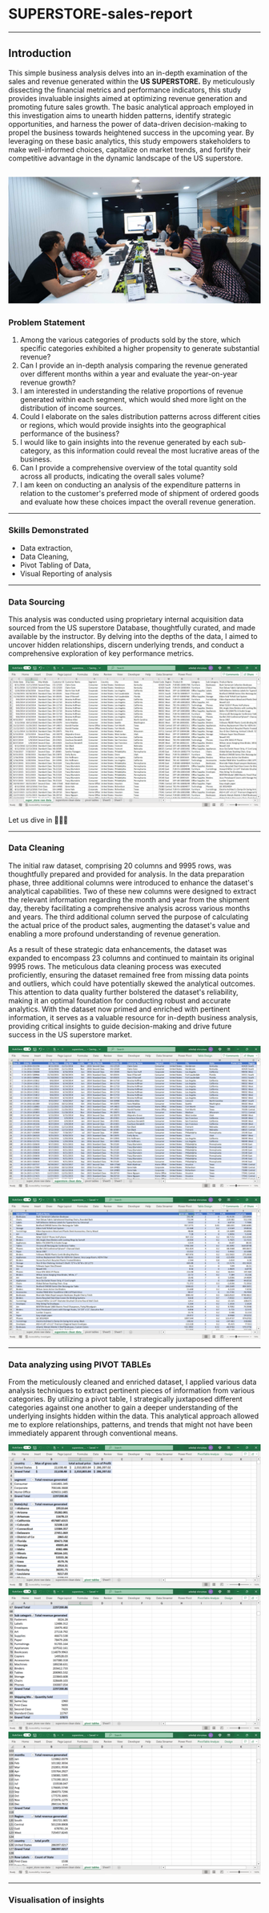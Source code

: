 # SUPERSTORE-sales-report
-------
## Introduction

This simple business analysis delves into an in-depth examination of the sales and revenue generated within the **US SUPERSTORE.** By meticulously dissecting the financial metrics and performance indicators, this study provides invaluable insights aimed at optimizing revenue generation and promoting future sales growth. The basic analytical approach employed in this investigation aims to unearth hidden patterns, identify strategic opportunities, and harness the power of data-driven decision-making to propel the business towards heightened success in the upcoming year. By leveraging on these basic analytics, this study empowers stakeholders to make well-informed choices, capitalize on market trends, and fortify their competitive advantage in the dynamic landscape of the US superstore. 

![](sales_record_interview.jpeg)
-------

### Problem Statement

1.  Among the various categories of products sold by the store, which specific categories exhibited a higher propensity to generate substantial     revenue? 
2.  Can I provide an in-depth analysis comparing the revenue generated over different months within a year and evaluate the year-on-year revenue  growth?
3.  I am interested in understanding the relative proportions of revenue generated within each segment, which would shed more light on the distribution of income sources.
4.  Could I elaborate on the sales distribution patterns across different cities or regions, which would provide insights into the geographical performance of the business? 
5.  I would like to gain insights into the revenue generated by each sub-category, as this information could reveal the most lucrative areas of     the business. 
6.  Can I provide a comprehensive overview of the total quantity sold across all products, indicating the overall sales volume? 
7.  I am keen on conducting an analysis of the expenditure patterns in relation to the customer's preferred mode of shipment of ordered goods and   evaluate how these choices impact the overall revenue generation.

--------

### Skills Demonstrated
- Data extraction, 
- Data Cleaning, 
- Pivot Tabling of Data,
- Visual Reporting of analysis

------
### Data Sourcing

This analysis was conducted using proprietary internal acquisition data sourced from the US superstore Database, thoughtfully curated, and made available by the instructor. By delving into the depths of the data, I aimed to uncover hidden relationships, discern underlying trends, and conduct a comprehensive exploration of key performance metrics. 

 

![](superstore_raw_data.png) 

 

Let us dive in 👊👊👊 

-------
### Data Cleaning

The initial raw dataset, comprising 20 columns and 9995 rows, was thoughtfully prepared and provided for analysis. In the data preparation phase, three additional columns were introduced to enhance the dataset's analytical capabilities. Two of these new columns were designed to extract the relevant information regarding the month and year from the shipment day, thereby facilitating a comprehensive analysis across various months and years. The third additional column served the purpose of calculating the actual price of the product sales, augmenting the dataset's value and enabling a more profound understanding of revenue generation. 

As a result of these strategic data enhancements, the dataset was expanded to encompass 23 columns and continued to maintain its original 9995 rows. The meticulous data cleaning process was executed proficiently, ensuring the dataset remained free from missing data points and outliers, which could have potentially skewed the analytical outcomes. This attention to data quality further bolstered the dataset's reliability, making it an optimal foundation for conducting robust and accurate analytics. With the dataset now primed and enriched with pertinent information, it serves as a valuable resource for in-depth business analysis, providing critical insights to guide decision-making and drive future success in the US superstore market. 

![](superstore_clean_data1.png)


![](superstore_clean_data2.png)

--------

### Data analyzing using PIVOT TABLEs

From the meticulously cleaned and enriched dataset, I applied various data analysis techniques to extract pertinent pieces of information from various categories. By utilizing a pivot table, I strategically juxtaposed different categories against one another to gain a deeper understanding of the underlying insights hidden within the data. This analytical approach allowed me to explore relationships, patterns, and trends that might not have been immediately apparent through conventional means.

![](Pivot_table3.png)
![](pivot_table4.png)
![](pivot_table5.png)

--------

### Visualisation of insights


































